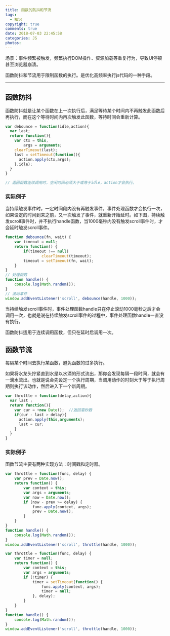 ```yaml
---
title: 函数的防抖和节流
tags:
  - 知识
copyright: true
comments: true
date: 2018-07-03 22:45:58
categories: JS
photos:
---
```


场景：事件频繁被触发，频繁执行DOM操作、资源加载等重复行为，导致UI停顿甚至浏览器崩溃。

函数防抖和节流用于限制函数的执行。是优化高频率执行js代码的一种手段。

---
<!--more-->

## 函数防抖

函数防抖就是让某个函数在上一次执行后，满足等待某个时间内不再触发此函数后再执行，而在这个等待时间内再次触发此函数，等待时间会重新计算。

```javascript
var debounce = function(idle,action){
  var last;
  return function(){
    var ctx = this,
        args = arguments;
    clearTimeout(last);
    last = setTimeout(function(){
      action.apply(ctx,args);
    },idle);
  }
}

// 返回函数连续调用时，空闲时间必须大于或等于idle，action才会执行。
```

### 实际例子

当持续触发事件时，一定时间段内没有再触发事件，事件处理函数才会执行一次，如果设定的时间到来之前，又一次触发了事件，就重新开始延时。如下图，持续触发scroll事件时，并不执行handle函数，当1000毫秒内没有触发scroll事件时，才会延时触发scroll事件。

```javascript
function debounce(fn, wait) {
    var timeout = null;
    return function() {
        if(timeout !== null) 
                clearTimeout(timeout);
        timeout = setTimeout(fn, wait);
    }
}
// 处理函数
function handle() {
    console.log(Math.random()); 
}
// 滚动事件
window.addEventListener('scroll', debounce(handle, 1000));
```

当持续触发scroll事件时，事件处理函数handle只在停止滚动1000毫秒之后才会调用一次，也就是说在持续触发scroll事件的过程中，事件处理函数handle一直没有执行。

函数防抖适用于连续调用函数，但只在延时后调用一次。

## 函数节流

每隔某个时间去执行某函数，避免函数的过多执行。

如果将水龙头拧紧直到水是以水滴的形式流出，那你会发现每隔一段时间，就会有一滴水流出。也就是说会先设定一个执行周期，当调用动作的时刻大于等于执行周期则执行该动作，然后进入下一个新周期。

```javascript
var throttle = function(delay,action){
  var last ;
  return function(){
    var cur = +new Date();  //返回毫秒数
    if(cur - last > delay){
      action.apply(this,arguments);
      last = cur;
    }
  }
}
```

### 实际例子
函数节流主要有两种实现方法：时间戳和定时器。
```javascript
var throttle = function(func, delay) {
    var prev = Date.now();
    return function() {
        var context = this;
        var args = arguments;
        var now = Date.now();
        if (now - prev >= delay) {
            func.apply(context, args);
            prev = Date.now();
        }
    }
}
function handle() {
    console.log(Math.random());
}
window.addEventListener('scroll', throttle(handle, 1000));
```

```javascript
var throttle = function(func, delay) {
    var timer = null;
    return function() {
        var context = this;
        var args = arguments;
        if (!timer) {
            timer = setTimeout(function() {
                func.apply(context, args);
                timer = null;
            }, delay);
        }
    }
}
function handle() {
    console.log(Math.random());
}
window.addEventListener('scroll', throttle(handle, 1000));
```